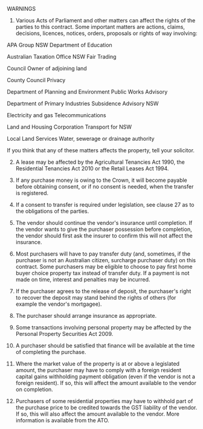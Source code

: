 WARNINGS

1. Various Acts of Parliament and other matters can affect the rights of the parties to this contract. Some important matters are actions, claims, decisions, licences, notices, orders, proposals or rights of way involving:

APA Group NSW Department of Education

Australian Taxation Office NSW Fair Trading

Council Owner of adjoining land

County Council Privacy

Department of Planning and Environment Public Works Advisory

Department of Primary Industries Subsidence Advisory NSW

Electricity and gas Telecommunications

Land and Housing Corporation Transport for NSW

Local Land Services Water, sewerage or drainage authority

If you think that any of these matters affects the property, tell your solicitor.

2. A lease may be affected by the Agricultural Tenancies Act 1990, the Residential Tenancies Act 2010 or the Retail Leases Act 1994.

3. If any purchase money is owing to the Crown, it will become payable before obtaining consent, or if no consent is needed, when the transfer is registered.

4. If a consent to transfer is required under legislation, see clause 27 as to the obligations of the parties.

5. The vendor should continue the vendor's insurance until completion. If the vendor wants to give the purchaser possession before completion, the vendor should first ask the insurer to confirm this will not affect the insurance.

6. Most purchasers will have to pay transfer duty (and, sometimes, if the purchaser is not an Australian citizen, surcharge purchaser duty) on this contract. Some purchasers may be eligible to choose to pay first home buyer choice property tax instead of transfer duty. If a payment is not made on time, interest and penalties may be incurred.

7. If the purchaser agrees to the release of deposit, the purchaser's right to recover the deposit may stand behind the rights of others (for example the vendor's mortgagee).

8. The purchaser should arrange insurance as appropriate.

9. Some transactions involving personal property may be affected by the Personal Property Securities Act 2009.

10. A purchaser should be satisfied that finance will be available at the time of completing the purchase.

11. Where the market value of the property is at or above a legislated amount, the purchaser may have to comply with a foreign resident capital gains withholding payment obligation (even if the vendor is not a foreign resident). If so, this will affect the amount available to the vendor on completion.

12. Purchasers of some residential properties may have to withhold part of the purchase price to be credited towards the GST liability of the vendor. If so, this will also affect the amount available to the vendor. More information is available from the ATO.